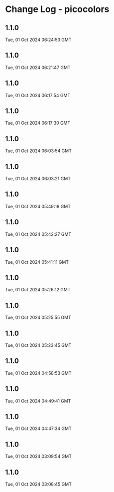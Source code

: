 # Change Log - picocolors

<!-- This log was last generated on Tue, 01 Oct 2024 06:24:53 GMT and should not be manually modified. -->

<!-- Start content -->

## 1.1.0

Tue, 01 Oct 2024 06:24:53 GMT

## 1.1.0

Tue, 01 Oct 2024 06:21:47 GMT

## 1.1.0

Tue, 01 Oct 2024 06:17:54 GMT

## 1.1.0

Tue, 01 Oct 2024 06:17:30 GMT

## 1.1.0

Tue, 01 Oct 2024 06:03:54 GMT

## 1.1.0

Tue, 01 Oct 2024 06:03:21 GMT

## 1.1.0

Tue, 01 Oct 2024 05:49:18 GMT

## 1.1.0

Tue, 01 Oct 2024 05:42:27 GMT

## 1.1.0

Tue, 01 Oct 2024 05:41:11 GMT

## 1.1.0

Tue, 01 Oct 2024 05:26:12 GMT

## 1.1.0

Tue, 01 Oct 2024 05:25:55 GMT

## 1.1.0

Tue, 01 Oct 2024 05:23:45 GMT

## 1.1.0

Tue, 01 Oct 2024 04:58:53 GMT

## 1.1.0

Tue, 01 Oct 2024 04:49:41 GMT

## 1.1.0

Tue, 01 Oct 2024 04:47:34 GMT

## 1.1.0

Tue, 01 Oct 2024 03:09:54 GMT

## 1.1.0

Tue, 01 Oct 2024 03:08:45 GMT
